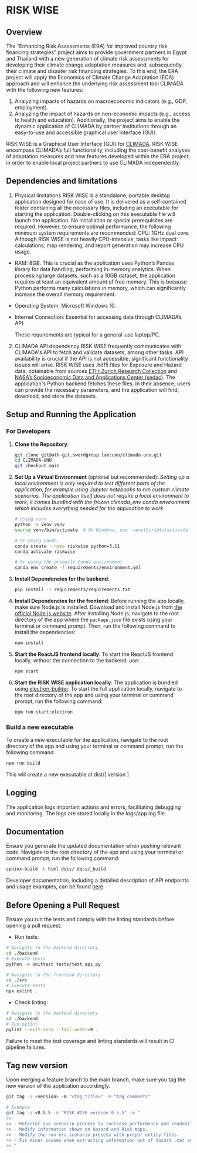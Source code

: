 # RISK WISE

## Overview

The “Enhancing Risk Assessments (ERA) for improved country risk financing strategies” project aims to provide government partners in Egypt and Thailand with a new generation of climate risk assessments for developing their climate change adaptation measures and, subsequently, their climate and disaster risk financing strategies. To this end, the ERA project will apply the Economics of Climate Change Adaptation (ECA) approach and will enhance the underlying risk assessment tool CLIMADA with the following new features:

1. Analyzing impacts of hazards on macroeconomic indicators (e.g., GDP, employment).
2. Analyzing the impact of hazards on non-economic impacts (e.g., access to health and education).
   Additionally, the project aims to enable the dynamic application of CLIMADA by partner institutions through an easy-to-use and accessible graphical user interface (GUI).

RISK WISE is a Graphical User Interface (GUI) for [CLIMADA](https://wcr.ethz.ch/research/climada.html). RISK WISE encompass CLIMADA’s full functionality, including the cost-benefit analyses of adaptation measures and new features developed within the ERA project, in order to enable local project partners to use CLIMADA independently.

## Dependencies and limitations

1. Physical limitations
   RISK WISE is a standalone, portable desktop application designed for ease of use. It is delivered as a self-contained folder containing all the necessary files, including an executable for starting the application. Double-clicking on this executable file will launch the application. No installation or special prerequisites are required. However, to ensure optimal performance, the following minimum system requirements are recommended:
   CPU: 1GHz dual core. Although RISK WISE is not heavily CPU-intensive, tasks like impact calculations, map rendering, and report generation may increase CPU usage.

- RAM: 8GB. This is crucial as the application uses Python’s Pandas library for data handling, performing in-memory analytics. When processing large datasets, such as a 10GB dataset, the application requires at least an equivalent amount of free memory. This is because Python performs many calculations in memory, which can significantly increase the overall memory requirement.
- Operating System: Microsoft Windows 10.
- Internet Connection: Essential for accessing data through CLIMADA’s API.

  These requirements are typical for a general-use laptop/PC.

2. CLIMADA API dependency
   RISK WISE frequently communicates with CLIMADA's API to fetch and validate datasets, among other tasks. API availability is crucial if the API is not accessible, significant functionality issues will arise. RISK WISE uses .hdf5 files for Exposure and Hazard data, obtainable from sources [ETH-Zurich Research Collection](https://www.research-collection.ethz.ch/) and [NASA’s Socioeconomic Data and Applications Center (sedac)](https://sedac.ciesin.columbia.edu/data/collection/gpw-v4/sets/browse). The application's Python backend fetches these files. In their absence, users can provide the necessary parameters, and the application will find, download, and store the datasets.

## Setup and Running the Application

### For Developers

1. **Clone the Repository**:
   ```sh
   git clone git@ath-git.swordgroup.lan:unu/climada-unu.git
   cd CLIMADA-UNU
   git checkout main
   ```
2. **Set Up a Virtual Environment** (optional but recommended):
   _Setting up a local environment is only required to test different parts of the application, for example using Jupyter notebooks to run custom climate scenarios. The application itself does not require a local environment to work, it comes bundled with the frozen climada_env conda environment which includes everything needed for the application to work._

   ```sh
   # Using venv
   python -m venv venv
   source venv/bin/activate  # On Windows, use `venv\Scripts\activate`

   # Or using Conda
   conda create --name riskwise python=3.11
   conda activate riskwise

   # Or using the prebuilt Conda environment
   conda env create -f requirements/environment.yml
   ```

3. **Install Dependencies for the backend**:

   ```sh
   pip install -r requirements/requirements.txt
   ```

4. **Install Dependencies for the frontend**:
   Before running the app locally, make sure Node.js is installed. Download and install Node.js from [the official Node.js website](https://nodejs.org/). After installing Node.js, navigate to the root directory of the app where the `package.json` file exists using your terminal or command prompt. Then, run the following command to install the dependencies:

   ```sh
   npm install
   ```

5. **Start the ReactJS frontend locally**:
   To start the ReactJS frontend locally, without the connection to the backend, use:

   ```sh
   npm start
   ```

6. **Start the RISK WISE application locally**:
   The application is bundled using [electron-builder](https://www.electron.build/). To start the full application locally, navigate to the root directory of the app and using your terminal or command prompt, run the following command:
   ```sh
   npm run start:electron
   ```

### Build a new executable

To create a new executable for the application, navigate to the root directory of the app and using your terminal or command prompt, run the following command:

```sh
npm run build
```

This will create a new executable at dist/[ version ]

## Logging

The application logs important actions and errors, facilitating debugging and monitoring. The logs are stored locally in the logs/app.log file.

## Documentation

Ensure you generate the updated documentation when pushing relevant code. Navigate to the root directory of the app and using your terminal or command prompt, run the following command:

```sh
sphinx-build -b html docs/ docs/_build
```

Developer documentation, including a detailed description of API endpoints and usage examples, can be found [here](https://ath-git.swordgroup.lan/unu/climada-unu/).

## Before Opening a Pull Request

Ensure you run the tests and comply with the linting standards before opening a pull request:

- Run tests:

```sh
# Navigate to the backend directory
cd ./backend
# Execute tests
python -m unittest tests/test_api.py

# Navigate to the frontend directory
cd ./src
# Execute tests
npx eslint .
```

- Check linting:

```sh
# Navigate to the backend directory
cd ./backend
# Run pylint
pylint --exit-zero --fail-under=9 .
```

Failure to meet the test coverage and linting standards will result in CI pipeline failures.

## Tag new version

Upon merging a feature branch to the main branch, make sure you tag the new version of the application accordingly. 

```sh
git tag -a <version> -m "<tag_title>" -m "tag_comments"

# Example
git tag -a v0.5.5 -m "RISK WISE version 0.5.5" -m "
>> 
>> - Refactor run scenario process to increase performance and readability.
>> - Modify information shown on Hazard and Risk maps.
>> - Modify the run era scenario process with proper entity files.
>> - Fix minor issues when extracting information out of hazard .mat and .tif files.
>> "
```